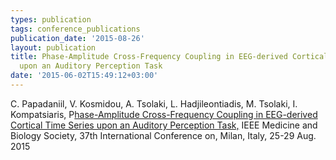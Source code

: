 ```yaml
---
types: publication
tags: conference_publications
publication_date: '2015-08-26'
layout: publication
title: Phase-Amplitude Cross-Frequency Coupling in EEG-derived Cortical Time Series
  upon an Auditory Perception Task
date: '2015-06-02T15:49:12+03:00'
---
```

<div>C. Papadaniil, V. Kosmidou, A. Tsolaki, L. Hadjileontiadis, M. Tsolaki, I. Kompatsiaris, P<a href="http://ieeexplore.ieee.org/xpl/articleDetails.jsp?arnumber=7319308">hase-Amplitude Cross-Frequency Coupling in EEG-derived Cortical Time Series upon an Auditory Perception Task,</a> IEEE Medicine and Biology Society, 37th International Conference on, Milan, Italy, 25-29 Aug. 2015</div>
<div>&nbsp;</div>
